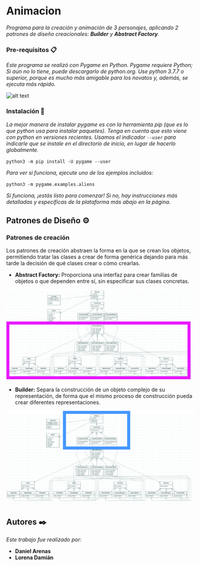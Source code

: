 # Animacion

_Programa para la creación y animación de 3 personajes, aplicando 2 patrones de diseño creacionales: **Builder** y **Abstract Factory**._

### Pre-requisitos 📋

_Este programa se realizó con Pygame en Python. Pygame requiere Python; Si aún no lo tiene, puede descargarlo de python.org. Use python 3.7.7 o superior, porque es mucho más amigable para los novatos y, además, se ejecuta más rápido._

![alt text](https://tenemosnoticias.com/wp-content/uploads/2020/06/Curso-gratuito-de-Programacion-de-videojuegos-con-Pygame.png)

### Instalación 🔧

_La mejor manera de instalar pygame es con la herramienta pip (que es lo que python usa para instalar paquetes). Tenga en cuenta que esto viene con python en versiones recientes. Usamos el indicador ``` --user ``` para indicarle que se instale en el directorio de inicio, en lugar de hacerlo globalmente._

```
python3 -m pip install -U pygame --user
```
_Para ver si funciona, ejecute uno de los ejemplos incluidos:_

```
python3 -m pygame.examples.aliens
```
_Si funciona, ¡estás listo para comenzar! Si no, hay instrucciones más detalladas y específicas de la plataforma más abajo en la página._

## Patrones de Diseño ⚙️

### Patrones de creación

Los patrones de creación abstraen la forma en la que se crean los objetos, permitiendo tratar las clases a crear de forma genérica dejando para más tarde la decisión de qué clases crear o cómo crearlas.

- **Abstract Factory:** Proporciona una interfaz para crear familias de objetos o que dependen entre sí, sin especificar sus clases concretas.

![abstract factory](UML/AbstractFactory.jpg)

- **Builder:** Separa la construcción de un objeto complejo de su representación, de forma que el mismo proceso de construcción pueda crear diferentes representaciones.

![builder](UML/Builder.jpg)

## Autores ✒️

_Este trabajo fue realizado por:_

* **Daniel Arenas** 
* **Lorena Damián** 
